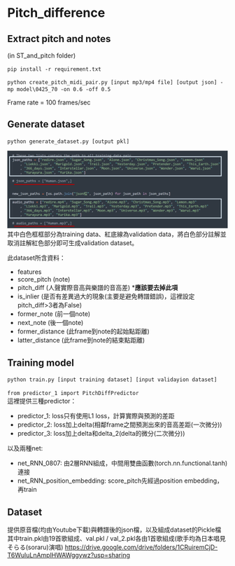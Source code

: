 # Pitch_difference
## Extract pitch and notes
(in ST_and_pitch folder)
```
pip install -r requirement.txt
```

```
python create_pitch_midi_pair.py [input mp3/mp4 file] [output json] -mp model\0425_70 -on 0.6 -off 0.5
```
Frame rate = 100 frames/sec  
  

## Generate dataset
```
python generate_dataset.py [output pkl]
```
  
![image](https://github.com/Jenny910927/Pitcg_difference/blob/main/Example_picture.png)
其中白色框框部分為training data、紅底線為validation data，將白色部分註解並取消註解紅色部分即可生成validation dataset。  
  
此dataset所含資料：
  * features
  * score_pitch (note)
  * pitch_diff (人聲實際音高與樂譜的音高差) ***應該要去掉此項**
  * is_inlier (是否有差異過大的現象(主要是避免轉譜錯誤)，這裡設定pitch_diff>3者為False)
  * former_note (前一個note)
  * next_note (後一個note)
  * former_distance (此frame到note的起始點距離)
  * latter_distance (此frame到note的結束點距離)

## Training model
```
python train.py [input training dataset] [input validayion dataset]
```
  
`from predictor_1 import PitchDiffPredictor`  
這裡提供三種predictor：
  * predictor_1: loss只有使用L1 loss，計算實際與預測的差距
  * predictor_2: loss加上delta(相鄰frame之間預測出來的音高差距(一次微分))
  * predictor_3: loss加上delta和delta_2(delta的微分(二次微分))  
  
以及兩種net:
  * net_RNN_0807: 由2層RNN組成，中間用雙曲函數(torch.nn.functional.tanh)連接
  * net_RNN_position_embedding: score_pitch先經過position embedding，再train


## Dataset
提供原音檔(均由Youtube下載)與轉譜後的json檔，以及組成dataset的Pickle檔  
其中train.pkl由19首歌組成、val.pkl / val_2.pkl各由1首歌組成(歌手均為日本唱見そらる(soraru)演唱)
https://drive.google.com/drive/folders/1CRuiremCjD-T6WuluLnAmplHWAWggywz?usp=sharing  
